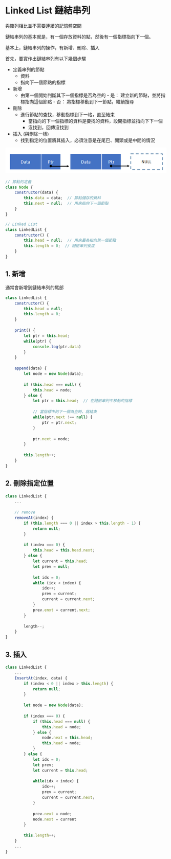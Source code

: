 # Linked List 鏈結串列
與陣列相比並不需要連續的記憶體空間

鏈結串列的基本就是，有一個存放資料的點，然後有一個指標指向下一個。

基本上，鏈結串列的操作，有新增、刪除、插入

首先，要實作出鏈結串列有以下幾個步驟
- 定義串列的節點
	- 資料
	- 指向下一個節點的指標
- 新增
  - 由第一個開始判斷其下一個指標是否為空的
		- 是： 建立新的節點，並將指標指向這個節點
		- 否： 將指標移動到下一節點，繼續搜尋
- 刪除
	- 進行節點的查找，移動指標到下一格，直至結束
		- 當指向的下一個指標的資料是要找的資料，段開指標並指向下下一個
		- 沒找到，回傳沒找到
- 插入 (與刪除一樣)
	- 找到指定的位置將其插入，必須注意是在尾巴、開頭或是中間的情況

![](2021-08-16-11-10-58.png)

```js
// 節點的定義
class Node {
	constructor(data) {
		this.data = data;  // 節點儲存的資料
		this.next = null;  // 用來指向下一個節點
	}
}
```

```js
// Linked List
class LinkedList {
	constructor() {
		this.head = null;  // 用來最為指向第一個節點
		this.length = 0;  // 鏈結串列長度
	}
}
```

## 1. 新增
通常會新增到鏈結串列的尾部
```js
class LinkedList {
	constructor() {
		this.head = null;
		this.length = 0;
	}

	print() {
		let ptr = this.head;
		while(ptr) {
			console.log(ptr.data)
		}
	}

	append(data) {
		let node = new Node(data);

		if (this.head === null) {
			this.head = node;
		} else {
			let ptr = this.head;  // 在鏈結串列中移動的指標

			// 當指標中的下一個為空時，就結束
			while(ptr.next !== null) {
				ptr = ptr.next;
			}

			ptr.next = node;
		}

		this.length++;
	}
}
```

## 2. 刪除指定位置
```js
class LinkedList {
	...

	// remove 
	removeAt(index) {
		if (this.length === 0 || index > this.length - 1) {
			return null;
		}

		if (index === 0) {
			this.head = this.head.next;
		} else {
			let current = this.head;
			let prev = null;

			let idx = 0;
			while (idx < index) {
				idx++;
				prev = current;
				current = current.next;
			}
			prev.enxt = current.next;
		}

		length--;
	}
}
```

## 3. 插入
```js
class LinkedList {
	...
	InsertAt(index, data) {
		if (index < 0 || index > this.length) {
			return null;
		}

		let node = new Node(data);

		if (index === 0) {
			if (this.head === null) {
				this.head = node;
			} else {
				node.next = this.head;
				this.head = node;
			}
		} else {
			let idx = 0;
			let prev;
			let current = this.head;

			while(idx < index) {
				idx++;
				prev = current;
				current = current.next;
			}

			prev.next = node;
			node.next = current
		}

		this.length++;
	}
	...
}
```
